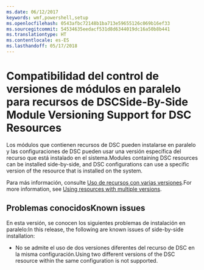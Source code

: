 ```yaml
---
ms.date: 06/12/2017
keywords: wmf,powershell,setup
ms.openlocfilehash: 0543afbc72148b1ba713e59655126c069b16ef33
ms.sourcegitcommit: 54534635eedacf531d8d6344019dc16a50b8b441
ms.translationtype: HT
ms.contentlocale: es-ES
ms.lasthandoff: 05/17/2018
---
```

# <a name="side-by-side-module-versioning-support-for-dsc-resources"></a><span data-ttu-id="6b408-102">Compatibilidad del control de versiones de módulos en paralelo para recursos de DSC</span><span class="sxs-lookup"><span data-stu-id="6b408-102">Side-By-Side Module Versioning Support for DSC Resources</span></span>

<span data-ttu-id="6b408-103">Los módulos que contienen recursos de DSC pueden instalarse en paralelo y las configuraciones de DSC pueden usar una versión específica del recurso que está instalado en el sistema.</span><span class="sxs-lookup"><span data-stu-id="6b408-103">Modules containing DSC resources can be installed side-by-side, and DSC configurations can use a specific version of the resource that is installed on the system.</span></span>

<span data-ttu-id="6b408-104">Para más información, consulte [Uso de recursos con varias versiones](https://msdn.microsoft.com/powershell/dsc/sxsresource).</span><span class="sxs-lookup"><span data-stu-id="6b408-104">For more information, see [Using resources with multiple versions](https://msdn.microsoft.com/powershell/dsc/sxsresource).</span></span>

## <a name="known-issues"></a><span data-ttu-id="6b408-105">Problemas conocidos</span><span class="sxs-lookup"><span data-stu-id="6b408-105">Known issues</span></span>

<span data-ttu-id="6b408-106">En esta versión, se conocen los siguientes problemas de instalación en paralelo:</span><span class="sxs-lookup"><span data-stu-id="6b408-106">In this release, the following are known issues of side-by-side installation:</span></span>

-   <span data-ttu-id="6b408-107">No se admite el uso de dos versiones diferentes del recurso de DSC en la misma configuración.</span><span class="sxs-lookup"><span data-stu-id="6b408-107">Using two different versions of the DSC resource within the same configuration is not supported.</span></span>
